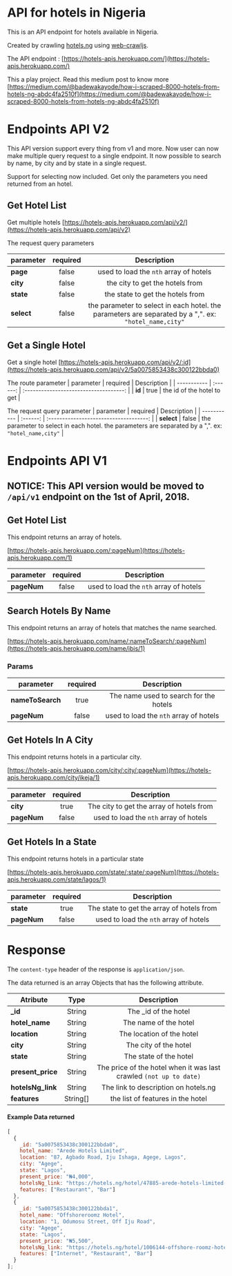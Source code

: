 # API for hotels in Nigeria

This is an API endpoint for hotels available in Nigeria.

Created by crawling [hotels.ng](https://hotels.ng) using
[web-crawljs](https://github.com/kayslay/web-crawljs).

The API endpoint :
[https://hotels-apis.herokuapp.com/](https://hotels-apis.herokuapp.com/)

This a play project. Read this medium post to know more
[https://medium.com/@badewakayode/how-i-scraped-8000-hotels-from-hotels-ng-abdc4fa2510f](https://medium.com/@badewakayode/how-i-scraped-8000-hotels-from-hotels-ng-abdc4fa2510f)

# Endpoints API V2
This API version support every thing from v1 and more. Now user can now make multiple query request to a single endpoint.
It now possible to search by name, by city and by state in a single request.

Support for selecting now included. Get only the parameters you need returned from an hotel.

## Get Hotel List
Get multiple hotels [https://hotels-apis.herokuapp.com/api/v2/](https://hotels-apis.herokuapp.com/api/v2)

The request query parameters 

| parameter   | required |              Description               |
| ----------- | :------: | :------------------------------------: |
| **page** |  false   | used to load the `nth` array of hotels |
| **city** |  false   |the city to get the hotels from |
| **state** |  false   | the state to get the hotels from |
| **select** |  false   | the parameter to select in each hotel. the parameters are separated by a ",". ex: `"hotel_name,city"` |

## Get a Single Hotel
Get a single hotel [https://hotels-apis.herokuapp.com/api/v2/:id](https://hotels-apis.herokuapp.com/api/v2/5a0075853438c300122bbda0)

The route parameter
| parameter   | required |              Description               |
| ----------- | :------: | :------------------------------------: |
| **id** |  true   | the id of the hotel to get |

The request query parameter
| parameter   | required |              Description               |
| ----------- | :------: | :------------------------------------: |
| **select** |  false   |  the parameter to select in each hotel. the parameters are separated by a ",". ex: `"hotel_name,city"` |

# Endpoints API V1

## **NOTICE:** This API version would be moved to `/api/v1` endpoint on the 1st of April, 2018.

## Get Hotel List

This endpoint returns an array of hotels.

[https://hotels-apis.herokuapp.com/:pageNum](https://hotels-apis.herokuapp.com/1)

| parameter   | required |              Description               |
| ----------- | :------: | :------------------------------------: |
| **pageNum** |  false   | used to load the `nth` array of hotels |

## Search Hotels By Name

This endpoint returns an array of hotels that matches the name searched.

[https://hotels-apis.herokuapp.com/name/:nameToSearch/:pageNum](https://hotels-apis.herokuapp.com/name/ibis/1)

### Params

| parameter        | required |              Description               |
| ---------------- | :------: | :------------------------------------: |
| **nameToSearch** |   true   | The name used to search for the hotels  |
| **pageNum**      |  false   | used to load the `nth` array of hotels |

## Get Hotels In A City

This endpoint returns hotels in a particular city.

[https://hotels-apis.herokuapp.com/city/:city/:pageNum](https://hotels-apis.herokuapp.com/city/ikeja/1)

| parameter   | required |               Description                |
| ----------- | :------: | :--------------------------------------: |
| **city**    |   true   | The city to get the array of hotels from |
| **pageNum** |  false   |  used to load the `nth` array of hotels  |

## Get Hotels In a State

This endpoint returns hotels in a particular state

[https://hotels-apis.herokuapp.com/state/:state/:pageNum](https://hotels-apis.herokuapp.com/state/lagos/1)

| parameter   | required |                Description                |
| ----------- | :------: | :---------------------------------------: |
| **state**   |   true   | The state to get the array of hotels from |
| **pageNum** |  false   |  used to load the `nth` array of hotels   |

# Response

The `content-type` header of the response is `application/json`.

The data returned is an array Objects that has the following attribute.

| Atribute          |   Type   |                            Description                             |
| ----------------- | :------: | :----------------------------------------------------------------: |
| **_id**           |  String  |                        The _id of the hotel                        |
| **hotel_name**    |  String  |                       The name of the hotel                        |
| **location**      |  String  |                     The location of the hotel                      |
| **city**          |  String  |                       The city of the hotel                        |
| **state**         |  String  |                       The state of the hotel                       |
| **present_price** |  String  | The price of the hotel when it was last crawled `(not up to date)` |
| **hotelsNg_link** |  String  |                The link to description on hotels.ng                |
| **features**      | String[] |                 the list of features in the hotel                  |

#### Example Data returned
```javascript
[
  {
    _id: "5a0075853438c300122bbda0",
    hotel_name: "Arede Hotels Limited",
    location: "87, Agbado Road, Iju Ishaga, Agege, Lagos",
    city: "Agege",
    state: "Lagos",
    present_price: "₦4,000",
    hotelsNg_link: "https://hotels.ng/hotel/47885-arede-hotels-limited-lagos",
    features: ["Restaurant", "Bar"]
  },
  {
    _id: "5a0075853438c300122bbda1",
    hotel_name: "Offshoreroomz Hotel",
    location: "1, Odumosu Street, Off Iju Road",
    city: "Agege",
    state: "Lagos",
    present_price: "₦5,500",
    hotelsNg_link: "https://hotels.ng/hotel/1006144-offshore-roomz-hotel-lagos",
    features: ["Internet", "Restaurant", "Bar"]
  }
];
```